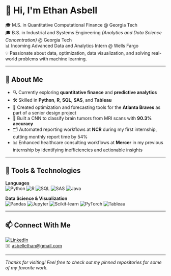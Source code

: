 # 👋 Hi, I'm Ethan Asbell

🎓 M.S. in Quantitative Computational Finance @ Georgia Tech  
🎓 B.S. in Industrial and Systems Engineering *(Analytics and Data Science Concentration)* @ Georgia Tech  
📊 Incoming Advanced Data and Analytics Intern @ Wells Fargo  
💡 Passionate about data, optimization, data visualization, and solving real-world problems with machine learning.

---

## 🧠 About Me
- 🔍 Currently exploring **quantitative finance** and **predictive analytics**
- 🛠️ Skilled in **Python**, **R**, **SQL**, **SAS**, and **Tableau**
- 🚀 Created optimization and forecasting tools for the **Atlanta Braves** as part of a senior design project
- 🧠 Built a CNN to classify brain tumors from MRI scans with **90.3% accuracy**
- 🗂 Automated reporting workflows at **NCR** during my first internship, cutting monthly report time by 54%
- 📊 Enhanced healthcare consulting workflows at **Mercer** in my previous internship by identifying inefficiencies and actionable insights

---

## 🔧 Tools & Technologies

**Languages**  
![Python](https://img.shields.io/badge/-Python-3776AB?style=flat&logo=python&logoColor=white)
![R](https://img.shields.io/badge/-R-276DC3?style=flat&logo=r&logoColor=white)
![SQL](https://img.shields.io/badge/-SQL-4479A1?style=flat&logo=postgresql&logoColor=white)
![SAS](https://img.shields.io/badge/-SAS-0272BA?style=flat&logo=sas&logoColor=white)
![Java](https://img.shields.io/badge/-Java-007396?style=flat&logo=java&logoColor=white)

**Data Science & Visualization**  
![Pandas](https://img.shields.io/badge/-Pandas-150458?style=flat&logo=pandas&logoColor=white)
![Jupyter](https://img.shields.io/badge/-Jupyter-F37626?style=flat&logo=jupyter&logoColor=white)
![Scikit-learn](https://img.shields.io/badge/-Scikit--learn-F7931E?style=flat&logo=scikit-learn&logoColor=white)
![PyTorch](https://img.shields.io/badge/-PyTorch-EE4C2C?style=flat&logo=pytorch&logoColor=white)
![Tableau](https://img.shields.io/badge/-Tableau-E97627?style=flat&logo=tableau&logoColor=white)

---

## 📫 Connect With Me

[![LinkedIn](https://img.shields.io/badge/-LinkedIn-0A66C2?style=flat&logo=linkedin&logoColor=white)](https://www.linkedin.com/in/ethan-asbell/)  
✉️ asbellethan@gmail.com

---

_Thanks for visiting! Feel free to check out my pinned repositories for some of my favorite work._

<!--
**ethanasbell/ethanasbell** is a ✨ _special_ ✨ repository because its `README.md` (this file) appears on your GitHub profile.

Here are some ideas to get you started:

- 🔭 I’m currently working on ...
- 🌱 I’m currently learning ...
- 👯 I’m looking to collaborate on ...
- 🤔 I’m looking for help with ...
- 💬 Ask me about ...
- 📫 How to reach me: ...
- 😄 Pronouns: ...
- ⚡ Fun fact: ...
-->

